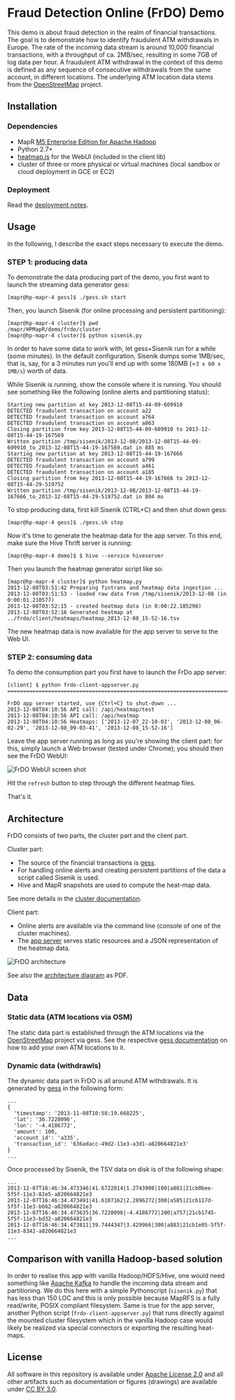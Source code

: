 # Fraud Detection Online (FrDO) Demo

This demo is about fraud detection in the realm of financial transactions.
The goal is to demonstrate how to identify fraudulent ATM withdrawals in Europe.
The rate of the incoming data stream is around 10,000 financial transactions, 
with a throughput of ca. 2MB/sec, resulting in some 7GB of log data per hour.
A fraudulent ATM withdrawal in the context of this demo is defined as any
sequence of consecutive withdrawals from the same account, in different locations.
The underlying ATM location data stems from the [OpenStreetMap](http://openstreetmap.org) project.

## Installation

### Dependencies

* MapR [M5 Enterprise Edition for Apache Hadoop](http://www.mapr.com/products/mapr-editions/m5-edition)
* Python 2.7+
* [heatmap.js](http://www.patrick-wied.at/static/heatmapjs/) for the WebUI (included in the client lib)
* cluster of three or more physical or virtual machines (local sandbox or cloud deployment in GCE or EC2)

### Deployment

Read the [deployment notes](doc/deploy-notes.md).

## Usage

In the following, I describe the exact steps necessary to execute the demo.

### STEP 1: producing data

To demonstrate the data producing part of the demo, you first want to launch
the streaming data generator gess:

    [mapr@hp-mapr-4 gess]$ ./gess.sh start

Then, you launch Sisenik (for online processing and persistent partitioning):

    [mapr@hp-mapr-4 cluster]$ pwd
    /mapr/HPMapR/demo/frdo/cluster
    [mapr@hp-mapr-4 cluster]$ python sisenik.py

In order to have some data to work with, let gess+Sisenik run for a while 
(some minutes). In the default configuration, Sisenik dumps some 1MB/sec, that
is, say, for a 3 minutes run you'll end up with some 180MB (=`3 x 60 x 1MB/s`) 
worth of data.

While Sisenik is running, show the console where it is running. You should see
something like the following (online alerts and partitioning status):

    Starting new partition at key 2013-12-08T15-44-09-609910
    DETECTED fraudulent transaction on account a22
    DETECTED fraudulent transaction on account a764
    DETECTED fraudulent transaction on account a863
    Closing partition from key 2013-12-08T15-44-09-609910 to 2013-12-08T15-44-19-167569
    Written partition /tmp/sisenik/2013-12-08/2013-12-08T15-44-09-609910_to_2013-12-08T15-44-19-167569.dat in 885 ms
    Starting new partition at key 2013-12-08T15-44-19-167666
    DETECTED fraudulent transaction on account a799
    DETECTED fraudulent transaction on account a461
    DETECTED fraudulent transaction on account a185
    Closing partition from key 2013-12-08T15-44-19-167666 to 2013-12-08T15-44-29-519752
    Written partition /tmp/sisenik/2013-12-08/2013-12-08T15-44-19-167666_to_2013-12-08T15-44-29-519752.dat in 804 ms

To stop producing data, first kill Sisenik (CTRL+C) and then shut down gess:

    [mapr@hp-mapr-4 gess]$ ./gess.sh stop

Now it's time to generate the heatmap data for the app server. To this end,
make sure the Hive Thrift server is running:

    [mapr@hp-mapr-4 demo]$ $ hive --service hiveserver

Then you launch the heatmap generator script like so:

    [mapr@hp-mapr-4 cluster]$ python heatmap.py
    2013-12-08T03:51:42 Preparing fintrans and heatmap data ingestion ...
    2013-12-08T03:51:53 - loaded raw data from /tmp/sisenik/2013-12-08 (in 0:00:01.210577)
    2013-12-08T03:52:15 - created heatmap data (in 0:00:22.185298)
    2013-12-08T03:52:16 Generated heatmap at ../frdo/client/heatmaps/heatmap_2013-12-08_15-52-16.tsv

The new heatmap data is now available for the app server to serve to the Web UI.

### STEP 2: consuming data

To demo the consumption part you first have to launch the FrDo app server:

    [client] $ python frdo-client-appserver.py
    ================================================================================

    FrDO app server started, use {Ctrl+C} to shut-down ...
    2013-12-08T04:10:56 API call: /api/heatmap/test
    2013-12-08T04:10:56 API call: /api/heatmap
    2013-12-08T04:10:56 Heatmaps: ['2013-12-07_22-10-03', '2013-12-08_06-02-29', '2013-12-08_09-03-41', '2013-12-08_15-52-16']


Leave the app server running as long as you're showing the client part: for this,
simply launch a Web browser (tested under Chrome); you should then see the FrDO WebUI:

![FrDO WebUI screen shot](doc/frdo-webui-screenshot.png?raw=true)

Hit the `refresh` button to step through the different heatmap files.

That's it. 

## Architecture

FrDO consists of two parts, the cluster part and the client part.

Cluster part:

* The source of the financial transactions is [gess](https://github.com/mhausenblas/gess).
* For handling online alerts and creating persistent partitions of the data a script called Sisenik is used.
* Hive and MapR snapshots are used to compute the heat-map data.

See more details in the [cluster documentation](cluster/README.md).

Client part:

* Online alerts are available via the command line (console of one of the cluster machines).
* The [app server](frdo/client/frdo-client-appserver.py) serves static resources and a JSON representation of the heatmap data.


![FrDO architecture](doc/frdo-architecture.png?raw=true)

See also the [architecture diagram](doc/frdo-architecture.pdf) as PDF.

## Data

### Static data (ATM locations via OSM)

The static data part is established through the ATM locations via the 
[OpenStreetMap](http://openstreetmap.org) project via gess. See the respective
[gess documentation](https://github.com/mhausenblas/gess#extending-atm-locations)
on how to add your own ATM locations to it.


### Dynamic data (withdrawls)

The dynamic data part in FrDO is all around ATM withdrawals. It is 
generated by [gess](https://github.com/mhausenblas/gess) in the following form:

    ...
    {
      'timestamp': '2013-11-08T10:58:19.668225', 
      'lat': '36.7220096',
      'lon': '-4.4186772',
      'amount': 100, 
      'account_id': 'a335', 
      'transaction_id': '636adacc-49d2-11e3-a3d1-a820664821e3'
    }
    ...

Once processed by Sisenik, the TSV data on disk is of the following shape:

    ...
    2013-12-07T16:46:34.473346|41.6722814|1.2743908|100|a881|21cb0bee-5f5f-11e3-82e5-a820664821e3
    2013-12-07T16:46:34.473491|41.6107162|2.2896272|300|a585|21cb117d-5f5f-11e3-b662-a820664821e3
    2013-12-07T16:46:34.473635|36.7220096|-4.4186772|200|a757|21cb1745-5f5f-11e3-bd32-a820664821e3
    2013-12-07T16:46:34.473811|39.7444347|3.429966|300|a883|21cb1e05-5f5f-11e3-8342-a820664821e3 
    ...


## Comparison with vanilla Hadoop-based solution

In order to realise this app with vanilla Hadoop/HDFS/Hive, one would need
something like [Apache Kafka](http://kafka.apache.org/) to handle the incoming data
stream and partitioning. We do this here with a simple Pythonscript (`sisenik.py`)
that has less than 150 LOC and this is only possible because MapRFS is a fully read/write,
POSIX compliant filesystem. Same is true for the app server, another Python script (`frdo-client-appserver.py`)
that runs directly against the mounted cluster filesystem which in the vanilla Hadoop
case would likely be realized via special connectors or exporting the resulting heat-maps.


## License

All software in this repository is available under [Apache License 2.0](http://www.apache.org/licenses/LICENSE-2.0.html)
and all other artifacts such as documentation or figures (drawings) are
available under [CC BY 3.0](http://creativecommons.org/licenses/by/3.0/).